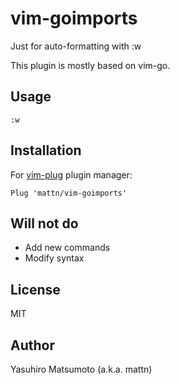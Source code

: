 # vim-goimports

Just for auto-formatting with :w

This plugin is mostly based on vim-go.

## Usage

```
:w
```

## Installation

For [vim-plug](https://github.com/junegunn/vim-plug) plugin manager:

```viml
Plug 'mattn/vim-goimports'
```

## Will not do

* Add new commands
* Modify syntax 

## License

MIT

## Author

Yasuhiro Matsumoto (a.k.a. mattn)
